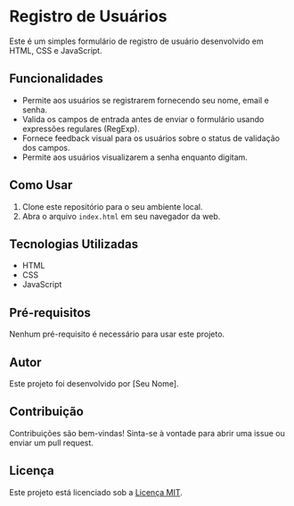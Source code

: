 # Registro de Usuários

Este é um simples formulário de registro de usuário desenvolvido em HTML, CSS e JavaScript.

## Funcionalidades

- Permite aos usuários se registrarem fornecendo seu nome, email e senha.
- Valida os campos de entrada antes de enviar o formulário usando expressões regulares (RegExp).
- Fornece feedback visual para os usuários sobre o status de validação dos campos.
- Permite aos usuários visualizarem a senha enquanto digitam.

## Como Usar

1. Clone este repositório para o seu ambiente local.
2. Abra o arquivo `index.html` em seu navegador da web.

## Tecnologias Utilizadas

- HTML
- CSS
- JavaScript

## Pré-requisitos

Nenhum pré-requisito é necessário para usar este projeto.

## Autor

Este projeto foi desenvolvido por [Seu Nome].

## Contribuição

Contribuições são bem-vindas! Sinta-se à vontade para abrir uma issue ou enviar um pull request.

## Licença

Este projeto está licenciado sob a [Licença MIT](LICENSE).

